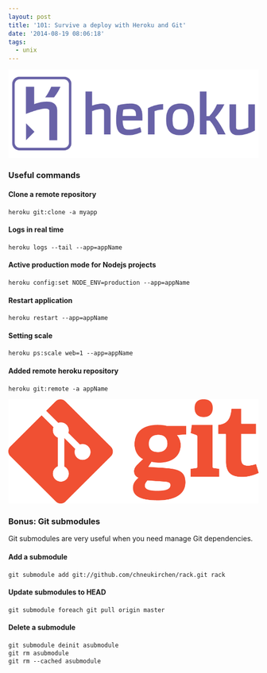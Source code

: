 ```yaml
---
layout: post
title: '101: Survive a deploy with Heroku and Git'
date: '2014-08-19 08:06:18'
tags:
  - unix
---
```


![](/images/101-survive-a-deploy-with-heroku-and-git/lwa0uz8.png)

### Useful commands

#### Clone a remote repository

```
heroku git:clone -a myapp
```

#### Logs in real time
```
heroku logs --tail --app=appName
```

#### Active production mode for Nodejs projects
```
heroku config:set NODE_ENV=production --app=appName
```

#### Restart application
```
heroku restart --app=appName
```

#### Setting scale
```
heroku ps:scale web=1 --app=appName
```

#### Added remote heroku repository
```
heroku git:remote -a appName
```

![](/images/101-survive-a-deploy-with-heroku-and-git/imageslogosdownloadsgit-logo-1788c.png)

### Bonus: Git submodules

Git submodules are very useful when you need manage Git dependencies.

#### Add a submodule
```
git submodule add git://github.com/chneukirchen/rack.git rack
```

#### Update submodules to HEAD

```
git submodule foreach git pull origin master
```


#### Delete a submodule

```
git submodule deinit asubmodule    
git rm asubmodule
git rm --cached asubmodule
```
